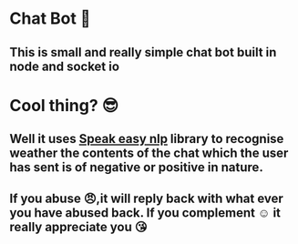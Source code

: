 # Chat Bot :speech_balloon:

## This is small and really simple chat bot built in node and socket io

# Cool thing? :sunglasses:
## Well it uses <a href="https://libraries.io/npm/speakeasy-nlp">Speak easy nlp</a> library to recognise weather the contents of the chat which the user has sent is of negative or positive in nature. 

## If you abuse :angry:,it will reply back with what ever you have abused back. If you complement :relaxed: it really appreciate you :kissing_heart:
